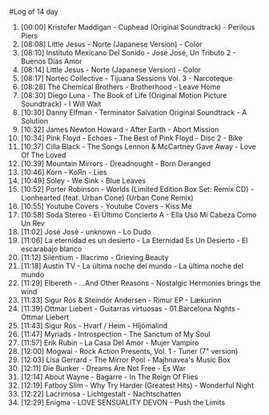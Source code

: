 #Log of 14 day

1. [00:00] Kristofer Maddigan - Cuphead (Original Soundtrack) - Perilous Piers
1. [08:08] Little Jesus - Norte (Japanese Version) - Color
1. [08:10] Instituto Mexicano Del Sonido - José José, Un Tributo 2 - Buenos Días Amor
1. [08:14] Little Jesus - Norte (Japanese Version) - Color
1. [08:17] Nortec Collective - Tijuana Sessions Vol. 3 - Narcoteque
1. [08:28] The Chemical Brothers - Brotherhood - Leave Home
1. [08:30] Diego Luna - The Book of Life (Original Motion Picture Soundtrack) - I Will Wait
1. [10:30] Danny Elfman - Terminator Salvation Original Soundtrack - A Solution
1. [10:32] James Newton Howard - After Earth - Abort Mission
1. [10:34] Pink Floyd - Echoes - The Best of Pink Floyd - Disc 2 - Bike
1. [10:37] Cilla Black - The Songs Lennon & McCartney Gave Away - Love Of The Loved
1. [10:39] Mountain Mirrors - Dreadnought - Born Deranged
1. [10:46] Korn - KoЯn - Lies
1. [10:49] Sóley - We Sink - Blue Leaves
1. [10:52] Porter Robinson - Worlds (Limited Edition Box Set: Remix CD) - Lionhearted (feat. Urban Cone) (Urban Cone Remix)
1. [10:55] Youtube Covers - Youtube Covers - Kiss Me
1. [10:58] Soda Stereo - El Último Concierto A - Ella Usó Mi Cabeza Como Un Rev
1. [11:02] José José - unknown - Lo Dudo
1. [11:06] La eternidad es un desierto - La Eternidad Es Un Desierto - El escarabajo blanco
1. [11:12] Silentium - Illacrimo - Grieving Beauty
1. [11:18] Austin TV - La última noche del mundo - La ùltima noche del mundo
1. [11:29] Elbereth - ...And Other Reasons - Nostalgic Hermonies brings the wind
1. [11:33] Sigur Rós & Steindór Andersen - Rimur EP - Lækurinn
1. [11:39] Ottmar Liebert - Guitarras virtuosas - 01.Barcelona Nights - Ottmar Liebert
1. [11:43] Sigur Rós - Hvarf / Heim - Hljómalind
1. [11:47] Myriads - Introspection - The Sanctum of My Soul
1. [11:57] Erik Rubin - La Casa Del Amor - Mujer Vampiro
1. [12:00] Mogwai - Rock Action Presents, Vol. 1 - Tuner (7" version)
1. [12:03] Lisa Gerrard - The Mirror Pool - Majhnavea's Music Box
1. [12:11] Die Bunker - Dreams Are Not Free - Es War
1. [12:14] About Wayne - Bagarre - In The Reign Of Flies
1. [12:19] Fatboy Slim - Why Try Harder (Greatest Hits) - Wonderful Night
1. [12:22] Lacrimosa - Lichtgestalt - Nachtschatten
1. [12:29] Enigma - LOVE SENSUALITY DEVON - Push the Limits
